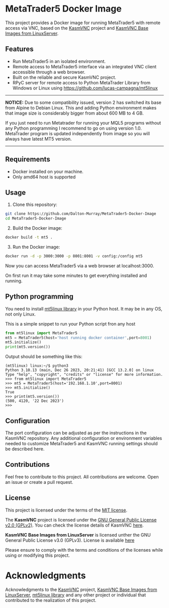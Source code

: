 # MetaTrader5 Docker Image

This project provides a Docker image for running MetaTrader5 with remote access via VNC, based on the [KasmVNC](https://github.com/kasmtech/KasmVNC) project and [KasmVNC Base Images from LinuxServer](https://github.com/linuxserver/docker-baseimage-kasmvnc).

## Features

- Run MetaTrader5 in an isolated environment.
- Remote access to MetaTrader5 interface via an integrated VNC client accessible through a web browser.
- Built on the reliable and secure KasmVNC project.
- RPyC server for remote access to Python MetaTrader Library from Windows or Linux using https://github.com/lucas-campagna/mt5linux

----------

**NOTICE:**
Due to some compatibility issued, version 2 has switched its base from Alpine to Debian Linux. This and adding Python environment makes that image size is considerably bigger from about 600 MB to 4 GB.

If you just need to run Metatrader for running your MQL5 programs without any Python programming I recommend to go on using version 1.0. MetaTrader program is updated independently from image so you will always have latest MT5 version.

-----------

## Requirements

- Docker installed on your machine.
- Only amd64 host is supported

## Usage

1. Clone this repository:
```bash
git clone https://github.com/Dalton-Murray/MetaTrader5-Docker-Image
cd MetaTrader5-Docker-Image
```

2. Build the Docker image:
```bash
docker build -t mt5 .
```

3. Run the Docker image:
```bash
docker run -d -p 3000:3000 -p 8001:8001 -v config:/config mt5
```

Now you can access MetaTrader5 via a web browser at localhost:3000.

On first run it may take some minutes to get everything installed and running.

## Python programming

You need to install [mt5linux library](https://github.com/lucas-campagna/mt5linux) in your Python host. It may be in any OS, not only Linux.

This is a simple snippet to run your Python script fron any host

```python
from mt5linux import MetaTrader5
mt5 = MetaTrader5(host='host running docker container',port=8001)
mt5.initialize()
print(mt5.version())
```

Output should be something like this:

```
(mt5linux) linux:~/$ python3
Python 3.10.13 (main, Dec 26 2023, 20:21:41) [GCC 13.2.0] on linux
Type "help", "copyright", "credits" or "license" for more information.
>>> from mt5linux import MetaTrader5
>>> mt5 = MetaTrader5(host='192.168.1.10',port=8001)
>>> mt5.initialize()
True
>>> print(mt5.version())
(500, 4120, '22 Dec 2023')
>>>
```

## Configuration
The port configuration can be adjusted as per the instructions in the KasmVNC repository. Any additional configuration or environment variables needed to customize MetaTrader5 and KasmVNC running settings should be described here.

## Contributions
Feel free to contribute to this project. All contributions are welcome. Open an issue or create a pull request.

## License

This project is licensed under the terms of the [MIT license](https://opensource.org/license/mit/). 

The **KasmVNC** project is licensed under the [GNU General Public License v2.0 (GPLv2)](https://www.gnu.org/licenses/old-licenses/gpl-2.0.en.html). You can check the license details of KasmVNC [here](https://github.com/kasmtech/KasmVNC/blob/master/LICENSE.TXT).

**KasmVNC Base Images from LinuxServer** is licensed unther the GNU General Public License v3.0 (GPLv3). License is available [here](https://github.com/linuxserver/docker-baseimage-kasmvnc/blob/master/LICENSE)

Please ensure to comply with the terms and conditions of the licenses while using or modifying this project.

# Acknowledgments
Acknowledgments to the [KasmVNC](https://github.com/kasmtech/KasmVNC) project, [KasmVNC Base Images from LinuxServer](https://github.com/linuxserver/docker-baseimage-kasmvnc/tree/master), [mt5linux library](https://github.com/lucas-campagna/mt5linux)  and any other project or individual that contributed to the realization of this project.
